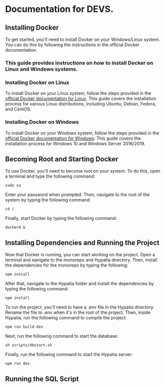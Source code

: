 #                                                                              **Documentation for DEVS.**
   
   
   
   
   
## Installing Docker

To get started, you'll need to install Docker on your Windows/Linux system. You can do this by following the instructions in the official Docker documentation. 

### This guide provides instructions on how to install Docker on Linux and Windows systems.

### Installing Docker on Linux

To install Docker on your Linux system, follow the steps provided in the [official Docker documentation for Linux](https://docs.docker.com/desktop/install/linux-install/). This guide covers the installation process for various Linux distributions, including Ubuntu, Debian, Fedora, and CentOS.

### Installing Docker on Windows

To install Docker on your Windows system, follow the steps provided in the [official Docker documentation for Windows](https://docs.docker.com/desktop/install/windows-install/). This guide covers the installation process for Windows 10 and Windows Server 2016/2019.

## Becoming Root and Starting Docker

To use Docker, you'll need to become root on your system. To do this, open a terminal and type the following command:

```
sudo su
```

Enter your password when prompted. Then, navigate to the root of the system by typing the following command:

```
cd /
```

Finally, start Docker by typing the following command:

```
dockerd &
```

## Installing Dependencies and Running the Project

Now that Docker is running, you can start working on the project. Open a terminal and navigate to the monorepo and Hypatia directory. Then, install the dependencies for the monorepo by typing the following:

```
npm install
```

After that, navigate to the Hypatia folder and install the dependencies by typing the following command:

```
npm install
```

To run the project, you'll need to have a .env file in the Hypatia directory. Rename the file to .env when it's in the root of the project. Then, inside Hypatia, run the following command to compile the project:

```
npm run build-dev
```

Next, run the following command to start the database:

```
sh scripts/dbstart.sh
```

Finally, run the following command to start the Hypatia server:

```
npm run dev
```

## Running the SQL Script

